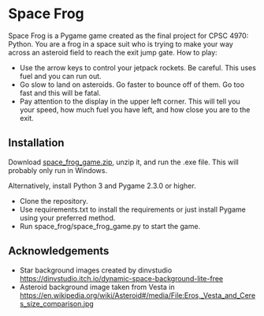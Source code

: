 # Space Frog

Space Frog is a Pygame game created as the final project for CPSC 4970: Python.  You are a frog in a space suit who is trying to make your way across an asteroid field to reach the exit jump gate. How to play:
* Use the arrow keys to control your jetpack rockets.  Be careful.  This uses fuel and you can run out.
* Go slow to land on asteroids. Go faster to bounce off of them.  Go too fast and this will be fatal.
* Pay attention to the display in the upper left corner.  This will tell you your speed, how much fuel you have left, and how close you are to the exit.

## Installation

Download [space_frog_game.zip](https://github.com/Abhyastamita/space_frog/releases/download/v0.5/space_frog_game.zip), unzip it, and run the .exe file.  This will probably only run in Windows.

Alternatively, install Python 3 and Pygame 2.3.0 or higher.

* Clone the repository.
* Use requirements.txt to install the requirements or just install Pygame using your preferred method.
* Run space_frog/space_frog_game.py to start the game.

## Acknowledgements

* Star background images created by dinvstudio <https://dinvstudio.itch.io/dynamic-space-background-lite-free>
* Asteroid background image taken from Vesta in <https://en.wikipedia.org/wiki/Asteroid#/media/File:Eros,_Vesta_and_Ceres_size_comparison.jpg>
